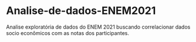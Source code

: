 # Analise-de-dados-ENEM2021
Analise exploratória de dados do ENEM 2021 buscando correlacionar dados socio econômicos com as notas dos participantes.
